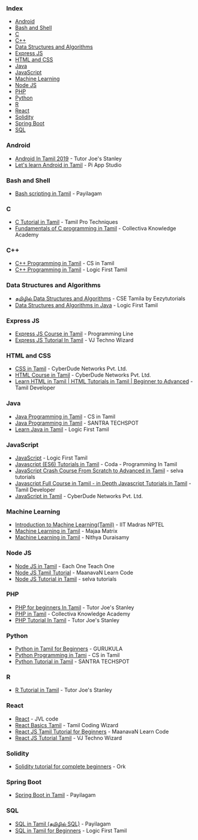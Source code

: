 ### Index

* [Android](#android)
* [Bash and Shell](#bash-and-shell)
* [C](#c)
* [C++](#cpp)
* [Data Structures and Algorithms](#dsa)
* [Express JS](#express-js)
* [HTML and CSS](#html-and-css)
* [Java](#java)
* [JavaScript](#javascript)
* [Machine Learning](#machine-learning)
* [Node JS](#node-js)
* [PHP](#php)
* [Python](#python)
* [R](#r)
* [React](#react)
* [Solidity](#solidity)
* [Spring Boot](#spring-boot)
* [SQL](#sql)


### Android

* [Android In Tamil 2019](https://youtube.com/playlist?list=PL4unWLKFsZfcGBja19mrwodNm6AyzZk2B) - Tutor Joe's Stanley
* [Let's learn Android in Tamil](https://youtube.com/playlist?list=PL8u30_s78ZuE9YFjj9mv7ZP-Cp_tiG7JQ) - Pi App Studio


### Bash and Shell

* [Bash scripting in Tamil](https://youtube.com/playlist?list=PLgWpUXNR_WCeWiXmsYf5HUe7E4I29zTJr) - Payilagam


### C

* [C Tutorial in Tamil](https://youtube.com/playlist?list=PLBQXOA5OR76rq-sU8mNsUmj2Z9kQXz7oD) - Tamil Pro Techniques
* [Fundamentals of C programming in Tamil](https://youtube.com/playlist?list=PLmjuBlzAWCzxTdRxTtMSj1NFe_GvFlvFw) - Collectiva Knowledge Academy


### <a id="cpp"></a>C++

* [C++ Programming in Tamil](https://youtube.com/playlist?list=PLWbtDrDnmTHBPD-Dt5BJi7iP11x6UvgU0) - CS in Tamil
* [C++ Programming in Tamil](https://www.youtube.com/playlist?list=PLYM2_EX_xVvUppW1kS91ZNEI20k1V1liI) - Logic First Tamil


### <a id="dsa"></a>Data Structures and Algorithms

* [தமிழில் Data Structures and Algorithms](https://youtube.com/playlist?list=PL_UqaR55i1797oG0BL0wtxdPpa_NYNFLz) - 
CSE Tamila by Eezytutorials
* [Data Structures and Algorithms in Java](https://www.youtube.com/playlist?list=PLYM2_EX_xVvX7_AmNY-Deacp3rT3MIXnE) - Logic First Tamil


### Express JS

* [Express JS Course in Tamil](https://youtube.com/playlist?list=PLN00Qh4gtjNtwr6Syq7eKDTmd-fKQPEiO&si=wMFg55V0T1ztHesh) - Programming Line
* [Express JS Tutorial In Tamil](https://youtube.com/playlist?list=PLtMr2pEysMV6ArKDOGVmjQxjW-RcdxFHE&si=CR4PI0sjOcAUnXut) - VJ Techno Wizard


### HTML and CSS

* [CSS in Tamil](https://youtube.com/playlist?list=PL73Obo20O_7gGv4cLEOoqTF8_m8rPKyQh) - CyberDude Networks Pvt. Ltd.
* [HTML Course in Tamil](https://youtube.com/playlist?list=PL73Obo20O_7gcXt0cfQA14jey8zavtKAq) - CyberDude Networks Pvt. Ltd.
* [Learn HTML in Tamil \| HTML Tutorials in Tamil \| Beginner to Advanced](https://youtube.com/playlist?list=PLpYn3LR7eQI2trAr1z1lmvYGAQfsbllY5) - Tamil Developer


### Java

* [Java Programming in Tamil](https://www.youtube.com/playlist?list=PLWbtDrDnmTHCsK36VMtXasfeo4qQg3Mjo) - CS in Tamil
* [Java Programming in Tamil](https://www.youtube.com/playlist?list=PLIFRUdRwOM08fR11AtNx674tXpUmgy7lD) - SANTRA TECHSPOT
* [Learn Java in Tamil](https://youtube.com/playlist?list=PLYM2_EX_xVvVXm005Gt5unmqW6GGMjHxa) - Logic First Tamil


### JavaScript

* [JavaScript](https://www.youtube.com/playlist?list=PLYM2_EX_xVvWA3nMtsoLclwDtVS_rLk6O) - Logic First Tamil
* [Javascript (ES6) Tutorials in Tamil](https://youtube.com/playlist?list=PLB8qmogP8oMwFdeaeThAbsR9Vh-873SWb) - Coda - Programming In Tamil
* [JavaScript Crash Course From Scratch to Advanced in Tamil](https://www.youtube.com/playlist?list=PLyYcNnaAVG5IIyPjuzWOgqFxDORHqRN2W) - selva tutorials
* [Javascript Full Course in Tamil - in Depth Javascript Tutorials in Tamil](https://youtube.com/playlist?list=PLpYn3LR7eQI3hjh129Bkqkw7onut28hTK) - Tamil Developer
* [JavaScript in Tamil](https://youtube.com/playlist?list=PL73Obo20O_7ihsIM5K-hHYPrcqkkdQcLa) - CyberDude Networks Pvt. Ltd.


### Machine Learning

* [Introduction to Machine Learning(Tamil)](https://www.youtube.com/playlist?list=PLyqSpQzTE6M-9thAeyB2mRFYvvW8AWxXX) - IIT Madras NPTEL
* [Machine Learning in Tamil](https://www.youtube.com/playlist?list=PLJtSFa-YIedYu2QfQaHJJBLT096RxtMHD) - Majaa Matrix
* [Machine Learning in Tamil](https://youtube.com/playlist?list=PL5itdT07Pm8wxRaPWljPntnBmnOs4ExDM) - Nithya Duraisamy


### Node JS

* [Node JS in Tamil](https://youtube.com/playlist?list=PLDVMunJ3DBrNAZtl0cJiNytPE2-8MAmoc&si=z23m0cL3jA7J50f9) - Each One Teach One
* [Node JS Tamil Tutorial](https://youtube.com/playlist?list=PLfD4W8QfMd5CfPbiP2os4lpK2470C8Bva&si=3_z8uf-13KyOoEj-) - MaanavaN Learn Code
* [Node JS Tutorial in Tamil](https://youtube.com/playlist?list=PLyYcNnaAVG5Jewkwv4iH5WR-IDNlUON29&si=Y1th95p1GubFjnAl) - selva tutorials


### PHP

* [PHP for beginners In Tamil](https://youtube.com/playlist?list=PL4unWLKFsZfcq_D-sEy0pR4Sl_yipy6Jt) - Tutor Joe's Stanley
* [PHP in Tamil](https://www.youtube.com/playlist?list=PLmjuBlzAWCzz8Timg5RP6c-JMemYWRXvV) - Collectiva Knowledge Academy
* [PHP Tutorial In Tamil](https://youtube.com/playlist?list=PL4unWLKFsZfdrMitLmm8N-idlYQkSCvT9) - Tutor Joe's Stanley


### Python

* [Python in Tamil for Beginners](https://youtube.com/playlist?list=PLA2UBjeRwle3OLO3qmXTbmCvuTlqhHRVb) - GURUKULA
* [Python Programming in Tami](https://www.youtube.com/playlist?list=PLWbtDrDnmTHBdEnUKuLNdH2-zKSDD8OA4) - CS in Tamil
* [Python Tutorial in Tamil](https://youtube.com/playlist?list=PLIFRUdRwOM0_hcLruKbsHWnU5P2uLBgsp) - SANTRA TECHSPOT


### R

* [R Tutorial in Tamil](https://youtube.com/playlist?list=PL4unWLKFsZfeGbK28rfPDeDDD_OJGjMCC) - Tutor Joe's Stanley


### React

* [React](https://youtube.com/playlist?list=PL7BQ4lqtgECTVwBbEjQ63FPx76WYDbiwh&si=PxoLxQoXVCqi1zav) - JVL code
* [React Basics Tamil](https://youtube.com/playlist?list=PLQeZxRj52I-HntAkC29CgxGRT9Z_-oa91&si=oe9UoqzeaUDYyoy6) - Tamil Coding Wizard
* [React JS Tamil Tutorial for Beginners](https://youtube.com/playlist?list=PLfD4W8QfMd5DbFccLzRFeG0QjWWHGTT3-&si=X3CgUFk3PxeqA8YD) - MaanavaN Learn Code
* [React JS Tutorial Tamil](https://youtube.com/playlist?list=PLtMr2pEysMV7DdPChnkF9Mmgdya1uR8sQ&si=ZNop81SRBf9eTGvK) - VJ Techno Wizard


### Solidity

* [Solidity tutorial for complete beginners](https://youtube.com/playlist?list=PLl2NTvGeqw2ZRNLU25-yodXK86EXWV6on) - Ork


### <a id="spring-boot"></a>Spring Boot

* [Spring Boot in Tamil](https://www.youtube.com/playlist?list=PLgWpUXNR_WCc_VontznRnCUdul5Zp1x3c) - Payilagam


### SQL

* [SQL in Tamil (தமிழில் SQL)](https://www.youtube.com/playlist?list=PLgWpUXNR_WCd-oMh-n6LhRYyNZjiiPVGm) - Payilagam
* [SQL in Tamil for Beginners](https://www.youtube.com/playlist?list=PLYM2_EX_xVvUBh28ZT2i-jH7kBkTfB_W2) - Logic First Tamil
